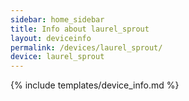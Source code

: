 ```yaml
---
sidebar: home_sidebar
title: Info about laurel_sprout
layout: deviceinfo
permalink: /devices/laurel_sprout/
device: laurel_sprout
---
```

{% include templates/device_info.md %}
